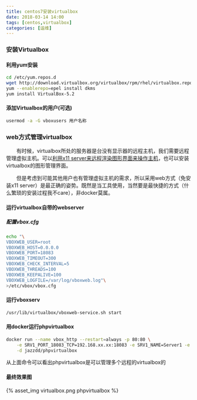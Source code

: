 ```yaml
---
title: centos7安装virtualbox
date: 2018-03-14 14:00
tags: [centos,virtualbox]
categories: [运维]
---
```

### 安装Virtualbox
#### 利用yum安装
```bash
cd /etc/yum.repos.d
wget http://download.virtualbox.org/virtualbox/rpm/rhel/virtualbox.repo
yum --enablerepo=epel install dkms
yum install VirtualBox-5.2
```
#### 添加Virtualbox的用户(可选)
```bash
usermod -a -G vboxusers 用户名称
```

### web方式管理virtualbox
&emsp;&emsp;有时候，virtualbox所处的服务器是台没有显示器的远程主机，我们需要远程管理虚拟主机。可以[利用x11 server来远程渲染图形界面来操作主机](http://slyak.com/2018/03/13/ssh-x11-mac)，也可以安装virtualbox的图形管理界面。

&emsp;&emsp;但是考虑到可能其他用户也有管理虚拟主机的需求，所以采用web方式（免安装x11 server）是最正确的姿势。既然是当工具使用，当然要是最快捷的方式（什么繁琐的安装过程我不care），非docker莫属。

#### 运行virtualbox自带的webserver

##### 配置vbox.cfg
```bash
echo "\
VBOXWEB_USER=root
VBOXWEB_HOST=0.0.0.0
VBOXWEB_PORT=18083
VBOXWEB_TIMEOUT=300
VBOXWEB_CHECK_INTERVAL=5
VBOXWEB_THREADS=100
VBOXWEB_KEEPALIVE=100
VBOXWEB_LOGFILE=/var/log/vboxweb.log"\
>/etc/vbox/vbox.cfg
```
#### 运行vboxserv
```bash
/usr/lib/virtualbox/vboxweb-service.sh start
```
#### 用docker运行phpvirtualbox
```bash
docker run --name vbox_http --restart=always -p 80:80 \
    -e SRV1_PORT_18083_TCP=192.168.xx.xx:18083 -e SRV1_NAME=Server1 -e SRV1_USER=root -e SRV1_PW='123456' \
    -d jazzdd/phpvirtualbox
```
从上面命令可以看出phpvirtualbox是可以管理多个远程的virtualbox的

#### 最终效果图
{% asset_img virtualbox.png phpvirtualbox %}
